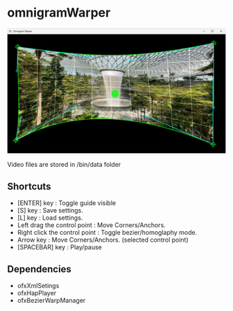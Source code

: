 # omnigramWarper
 
![alt text](https://github.com/eddyyanto/omnigramWarper/blob/main/screenshot.png)

Video files are stored in /bin/data folder

## Shortcuts
- [ENTER] key		: Toggle guide visible
- [S] key			: Save settings.
- [L] key			: Load settings.
- Left drag the control point : Move Corners/Anchors.
- Right click the control point : Toggle bezier/homoglaphy mode.
- Arrow key			: Move Corners/Anchors. (selected control point)
- [SPACEBAR] key	: Play/pause

## Dependencies
- ofxXmlSetings
- ofxHapPlayer
- ofxBezierWarpManager